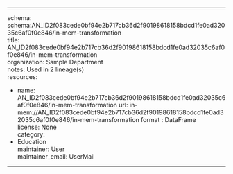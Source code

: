 


---  
schema: schema:AN_ID2f083cede0bf94e2b717cb36d2f90198618158bdcd1fe0ad32035c6af0f0e846/in-mem-transformation  
title: AN_ID2f083cede0bf94e2b717cb36d2f90198618158bdcd1fe0ad32035c6af0f0e846/in-mem-transformation  
organization: Sample Department  
notes: Used in 2 lineage(s)  
resources:  
  - name: AN_ID2f083cede0bf94e2b717cb36d2f90198618158bdcd1fe0ad32035c6af0f0e846/in-mem-transformation 
    url: in-mem://AN_ID2f083cede0bf94e2b717cb36d2f90198618158bdcd1fe0ad32035c6af0f0e846/in-mem-transformation 
    format : DataFrame  
license: None  
category:
  - Education  
maintainer: User  
maintainer_email: UserMail  
---